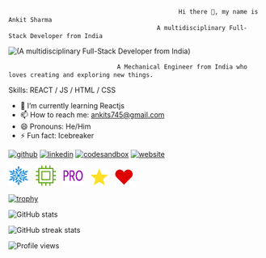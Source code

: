                                                    Hi there 👋, my name is Ankit Sharma
                                             A multidisciplinary Full-Stack Developer from India
![(**A multidisciplinary Full-Stack Developer from India**)](https://camo.githubusercontent.com/87964902dd9aabbca6dd6ee0df344e2006764db7d619d6221f594c22ace6e4d6/68747470733a2f2f7669736d652e636f2f626c6f672f77702d636f6e74656e742f75706c6f6164732f323031392f31302f616e696d617465642d70726573656e746174696f6e2d736f6674776172652d6865616465722e676966)

                                  A Mechanical Engineer from India who loves creating and exploring new things.

Skills: REACT / JS / HTML / CSS

- 🌱 I’m currently learning Reactjs 
- 📫 How to reach me: ankits745@gmail.com 
- 😄 Pronouns: He/Him 
- ⚡ Fun fact: Icebreaker 


[<img src='https://cdn.jsdelivr.net/npm/simple-icons@3.0.1/icons/github.svg' alt='github' height='40'>](https://github.com/ankits-svg)  [<img src='https://cdn.jsdelivr.net/npm/simple-icons@3.0.1/icons/linkedin.svg' alt='linkedin' height='40'>](https://www.linkedin.com/in/ankit-sharma-b324a8107/)  [<img src='https://cdn.jsdelivr.net/npm/simple-icons@3.0.1/icons/codesandbox.svg' alt='codesandbox' height='40'>](https://codesandbox.io/u/ankits-svg)  [<img src='https://cdn.jsdelivr.net/npm/simple-icons@3.0.1/icons/icloud.svg' alt='website' height='40'>](ankits-svg.github.io)  

<a href='https://archiveprogram.github.com/'><img src='https://raw.githubusercontent.com/acervenky/animated-github-badges/master/assets/acbadge.gif' width='40' height='40'></a> <a href='https://docs.github.com/en/developers'><img src='https://raw.githubusercontent.com/acervenky/animated-github-badges/master/assets/devbadge.gif' width='40' height='40'></a> <a href='https://github.com/pricing'><img src='https://raw.githubusercontent.com/acervenky/animated-github-badges/master/assets/pro.gif' width='40' height='40'></a> <a href='https://stars.github.com/'><img src='https://raw.githubusercontent.com/acervenky/animated-github-badges/master/assets/starbadge.gif' width='35' height='35'></a> <a href='https://docs.github.com/en/github/supporting-the-open-source-community-with-github-sponsors'><img src='https://raw.githubusercontent.com/acervenky/animated-github-badges/master/assets/sponsorbadge.gif' width='35' height='35'></a> 

[![trophy](https://github-profile-trophy.vercel.app/?username=ankits-svg)](https://github.com/ryo-ma/github-profile-trophy)

![GitHub stats](https://github-readme-stats.vercel.app/api?username=ankits-svg&show_icons=true)  

![GitHub streak stats](https://streak-stats.demolab.com/?user=ankits-svg)  

![Profile views](https://gpvc.arturio.dev/ankits-svg)  
